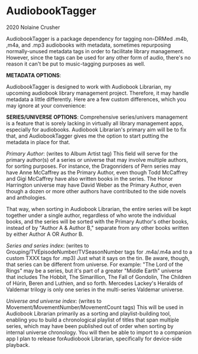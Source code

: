 # AudiobookTagger
2020 Nolaine Crusher

AudiobookTagger is a package dependency for tagging non-DRMed .m4b, ,m4a, and .mp3 audiobooks with metadata, sometimes repurposing normally-unused metadata tags in order to facilitate library management. However, since the tags can be used for any other form of audio, there's no reason it can't be put to music-tagging purposes as well.

**METADATA OPTIONS**:

AudiobookTagger is designed to work with Audiobook Librarian, my upcoming audiobook library management project. Therefore, it may handle metadata a little differently. Here are a few custom differences, which you may ignore at your convenience:

**SERIES/UNIVERSE OPTIONS**:
Comprehensive series/univers management is a feature that is sorely lacking in virtually all library management apps, especially for audiobooks. Audiobook Librarian's primary aim will be to fix that, and AudiobookTagger gives me the option to start putting the metadata in place for that.

_Primary Author_: (writes to Album Artist tag)
This field will serve for the primary author(s) of a series or universe that may involve multiple authors, for sorting purposes. For instance, the Dragonriders of Pern series may have Anne McCaffrey as the Primary Author, even though Todd McCaffrey and Gigi McCaffrey have also written books in the series. The Honor Harrington universe may have David Weber as the Primary Author, even though a dozen or more other authors have contributed to the side novels and anthologies.

That way, when sorting in Audiobook Librarian, the entire series will be kept together under a single author, regardless of who wrote the individual books, and the series will be sorted with the Primary Author's other books, instead of by "Author A & Author B," separate from any other books written by either Author A OR Author B.

_Series and series index_: (writes to Grouping/TVEpisodeNumber/TVSeasonNumber tags for .m4a/.m4a and to a custom TXXX tags for .mp3)
Just what it says on the tin. Be aware, though, that series can be different from universe. For example:
"The Lord of the Rings" may be a series, but it's part of a greater "Middle Earth" universe that includes The Hobbit, The Simarillion, The Fall of Gondolin, The Children of Húrin, Beren and Luthien, and so forth. Mercedes Lackey's Heralds of Valdemar trilogy is only one series in the multi-series Valdemar universe.

_Universe and universe index_: (writes to Movement/MovementNumber/MovementCount tags)
This will be used in Audiobook Librarian primarily as a sorting and playlist-building tool, enabling you to build a chronological playlist of titles that span multiple series, which may have been published out of order when sorting by internal universe chronology. You will then be able to import to a companion app I plan to release forAudiobook Librarian, specifically for device-side playback.
